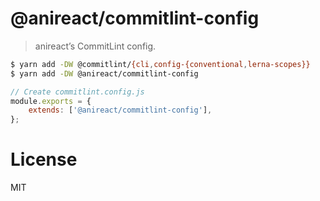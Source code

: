 # @anireact/commitlint-config

> anireact’s CommitLint config.

````bash
$ yarn add -DW @commitlint/{cli,config-{conventional,lerna-scopes}}
$ yarn add -DW @anireact/commitlint-config
````

````javascript
// Create commitlint.config.js
module.exports = {
    extends: ['@anireact/commitlint-config'],
};
````

# License

MIT
